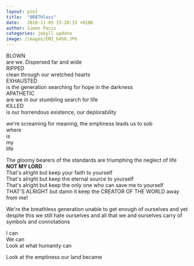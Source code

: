 ```yaml
---
layout: post
title:  "BRÆTHless"
date:   2018-11-05 15:20:33 +0100
author: Simon Pacis
categories: jekyll update
image: /images/EMI_6458.JPG
---
```

BLOWN  
are we. Dispersed far and wide  
RIPPED  
clean through our wretched hearts  
EXHAUSTED  
is the generation searching for hope in the darkness  
APATHETIC  
are we in our stumbling search for life  
KILLED  
is our horrendous existence, our deplorability  
  
we're screaming for meaning, the emptiness leads us to sob  
where  
is  
my  
life  
  
The gloomy bearers of the standards are triumphing the neglect of life  
**NOT MY LORD**  
That's alright but keep your faith to yourself  
That's alright but keep the eternal source to yourself  
That's alright but keep the only one who can save me to yourself  
THAT'S ALRIGHT but damn it keep the CREATOR OF THE WORLD away from me!  
  
We're the breathless generation unable to get enough of ourselves and yet despite this we still hate ourselves and all that we and ourselves carry of symbols and connotations  
  
I can  
We can  
Look at what humanity can  
  
Look at the emptiness our land became